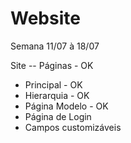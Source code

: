 # Website
Semana 11/07 à 18/07

Site
-- Páginas - OK
- Principal - OK
- Hierarquia - OK
- Página Modelo - OK
- Página de Login
- Campos customizáveis
